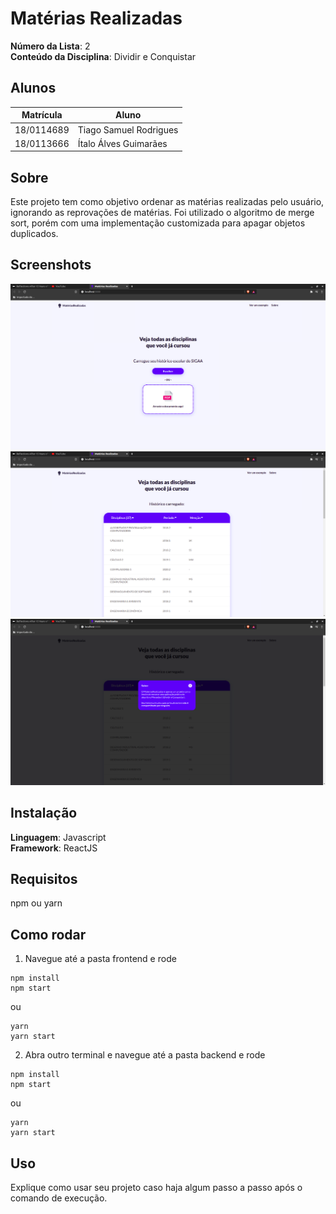 # Matérias Realizadas

**Número da Lista**: 2<br>
**Conteúdo da Disciplina**: Dividir e Conquistar<br>

## Alunos
|Matrícula | Aluno |
| -- | -- |
| 18/0114689 |  Tiago Samuel Rodrigues |
| 18/0113666 |  Ítalo Álves Guimarães |

## Sobre 
Este projeto tem como objetivo ordenar as matérias realizadas pelo usuário, ignorando as reprovações de matérias. Foi utilizado o algoritmo de merge sort, porém com uma implementação customizada para apagar objetos duplicados. 

## Screenshots
<img src='./assets/A.png'/>
<img src='./assets/B.png'/>
<img src='./assets/C.png'/>

## Instalação 
**Linguagem**: Javascript<br>
**Framework**: ReactJS<br>

## Requisitos
npm ou yarn

## Como rodar
1) Navegue até a pasta frontend e rode
```
npm install
npm start
```
ou
```
yarn
yarn start
```

2) Abra outro terminal e navegue até a pasta backend e rode
```
npm install
npm start
```
ou
```
yarn
yarn start
```

## Uso 
Explique como usar seu projeto caso haja algum passo a passo após o comando de execução.




